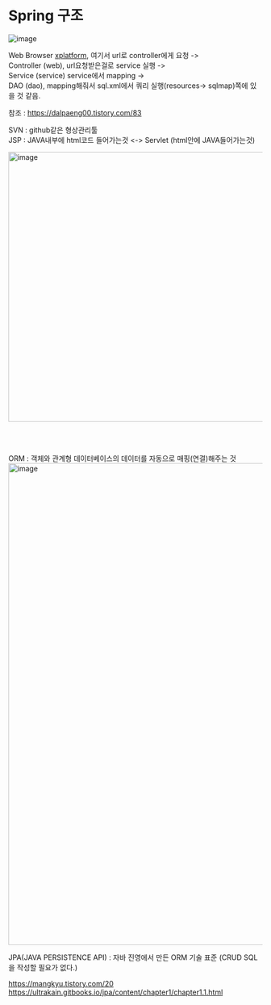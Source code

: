 # Spring 구조
![image](https://user-images.githubusercontent.com/84604563/162920564-3b4b34e1-2314-42bb-a6d6-0a80a6ce1f80.png)

Web Browser [xplatform](xfdl), 여기서 url로 controller에게 요청 ->   
Controller (web), url요청받은걸로 service 실행  ->  
Service  (service) service에서 mapping ->   
DAO (dao), mapping해줘서 sql.xml에서 쿼리 실행(resources-> sqlmap)쪽에 있을 것 같음.     


참조 : https://dalpaeng00.tistory.com/83


SVN : github같은 형상관리툴   
JSP : JAVA내부에 html코드 들어가는것 <-> Servlet (html안에 JAVA들어가는것)  

<img width="535" alt="image" src="https://user-images.githubusercontent.com/84604563/162974086-c987f539-656a-4b57-aa70-d7a44f99ea10.png">

<br></br>

ORM : 객체와 관계형 데이터베이스의 데이터를 자동으로 매핑(연결)해주는 것   
<img width="955" alt="image" src="https://user-images.githubusercontent.com/84604563/162974646-afce1b53-060c-4fec-b4dc-b3be25d06fb7.png">  

JPA(JAVA PERSISTENCE API) : 자바 진영에서 만든 ORM 기술 표준 (CRUD SQL을 작성할 필요가 없다.)  

https://mangkyu.tistory.com/20   
https://ultrakain.gitbooks.io/jpa/content/chapter1/chapter1.1.html   
